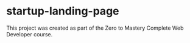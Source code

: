 # startup-landing-page

This project was created as part of the Zero to Mastery Complete Web Developer course.
